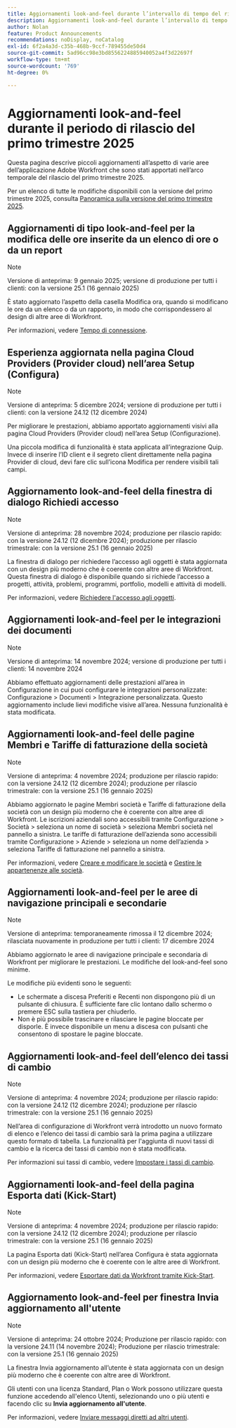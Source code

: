 ```yaml
---
title: Aggiornamenti look-and-feel durante l’intervallo di tempo del rilascio del primo trimestre 2025
description: Aggiornamenti look-and-feel durante l’intervallo di tempo del rilascio del primo trimestre 2025
author: Nolan
feature: Product Announcements
recommendations: noDisplay, noCatalog
exl-id: 6f2a4a3d-c35b-468b-9ccf-789455de50d4
source-git-commit: 5ad96cc98e3bd8556224885940052a4f3d22697f
workflow-type: tm+mt
source-wordcount: '769'
ht-degree: 0%

---
```


# Aggiornamenti look-and-feel durante il periodo di rilascio del primo trimestre 2025

Questa pagina descrive piccoli aggiornamenti all’aspetto di varie aree dell’applicazione Adobe Workfront che sono stati apportati nell’arco temporale del rilascio del primo trimestre 2025.

Per un elenco di tutte le modifiche disponibili con la versione del primo trimestre 2025, consulta [Panoramica sulla versione del primo trimestre 2025](/help/quicksilver/product-announcements/product-releases/25-q1-release-activity/25-q1-release-overview.md).


## Aggiornamenti di tipo look-and-feel per la modifica delle ore inserite da un elenco di ore o da un report

>[!NOTE]
>
>Versione di anteprima: 9 gennaio 2025; versione di produzione per tutti i clienti: con la versione 25.1 (16 gennaio 2025)

È stato aggiornato l’aspetto della casella Modifica ora, quando si modificano le ore da un elenco o da un rapporto, in modo che corrispondessero al design di altre aree di Workfront.

Per informazioni, vedere [Tempo di connessione](/help/quicksilver/timesheets/create-and-manage-timesheets/log-time.md).



## Esperienza aggiornata nella pagina Cloud Providers (Provider cloud) nell’area Setup (Configura)

>[!NOTE]
>
>Versione di anteprima: 5 dicembre 2024; versione di produzione per tutti i clienti: con la versione 24.12 (12 dicembre 2024)

Per migliorare le prestazioni, abbiamo apportato aggiornamenti visivi alla pagina Cloud Providers (Provider cloud) nell’area Setup (Configurazione).

Una piccola modifica di funzionalità è stata applicata all’integrazione Quip. Invece di inserire l’ID client e il segreto client direttamente nella pagina Provider di cloud, devi fare clic sull’icona Modifica per rendere visibili tali campi.

## Aggiornamento look-and-feel della finestra di dialogo Richiedi accesso

>[!NOTE]
>
>Versione di anteprima: 28 novembre 2024; produzione per rilascio rapido: con la versione 24.12 (12 dicembre 2024); produzione per rilascio trimestrale: con la versione 25.1 (16 gennaio 2025)

La finestra di dialogo per richiedere l’accesso agli oggetti è stata aggiornata con un design più moderno che è coerente con altre aree di Workfront. Questa finestra di dialogo è disponibile quando si richiede l’accesso a progetti, attività, problemi, programmi, portfolio, modelli e attività di modelli.

Per informazioni, vedere [Richiedere l&#39;accesso agli oggetti](/help/quicksilver/workfront-basics/grant-and-request-access-to-objects/request-access.md).

## Aggiornamenti look-and-feel per le integrazioni dei documenti

>[!NOTE]
>
>Versione di anteprima: 14 novembre 2024; versione di produzione per tutti i clienti: 14 novembre 2024

Abbiamo effettuato aggiornamenti delle prestazioni all’area in Configurazione in cui puoi configurare le integrazioni personalizzate: Configurazione > Documenti > Integrazione personalizzata. Questo aggiornamento include lievi modifiche visive all’area. Nessuna funzionalità è stata modificata.

## Aggiornamenti look-and-feel delle pagine Membri e Tariffe di fatturazione della società

>[!NOTE]
>
>Versione di anteprima: 4 novembre 2024; produzione per rilascio rapido: con la versione 24.12 (12 dicembre 2024); produzione per rilascio trimestrale: con la versione 25.1 (16 gennaio 2025)

Abbiamo aggiornato le pagine Membri società e Tariffe di fatturazione della società con un design più moderno che è coerente con altre aree di Workfront. Le iscrizioni aziendali sono accessibili tramite Configurazione > Società > seleziona un nome di società > seleziona Membri società nel pannello a sinistra. Le tariffe di fatturazione dell’azienda sono accessibili tramite Configurazione > Aziende > seleziona un nome dell’azienda > seleziona Tariffe di fatturazione nel pannello a sinistra.

Per informazioni, vedere [Creare e modificare le società](/help/quicksilver/administration-and-setup/set-up-workfront/organizational-setup/create-and-edit-companies.md) e [Gestire le appartenenze alle società](/help/quicksilver/administration-and-setup/set-up-workfront/organizational-setup/manage-company-memberships.md).

## Aggiornamenti look-and-feel per le aree di navigazione principali e secondarie

>[!NOTE]
>
>Versione di anteprima: temporaneamente rimossa il 12 dicembre 2024; rilasciata nuovamente in produzione per tutti i clienti: 17 dicembre 2024

Abbiamo aggiornato le aree di navigazione principale e secondaria di Workfront per migliorare le prestazioni. Le modifiche del look-and-feel sono minime.

Le modifiche più evidenti sono le seguenti:

* Le schermate a discesa Preferiti e Recenti non dispongono più di un pulsante di chiusura. È sufficiente fare clic lontano dallo schermo o premere ESC sulla tastiera per chiuderlo.
* Non è più possibile trascinare e rilasciare le pagine bloccate per disporle. È invece disponibile un menu a discesa con pulsanti che consentono di spostare le pagine bloccate.

## Aggiornamenti look-and-feel dell’elenco dei tassi di cambio

>[!NOTE]
>
>Versione di anteprima: 4 novembre 2024; produzione per rilascio rapido: con la versione 24.12 (12 dicembre 2024); produzione per rilascio trimestrale: con la versione 25.1 (16 gennaio 2025)

Nell’area di configurazione di Workfront verrà introdotto un nuovo formato di elenco e l’elenco dei tassi di cambio sarà la prima pagina a utilizzare questo formato di tabella. La funzionalità per l&#39;aggiunta di nuovi tassi di cambio e la ricerca dei tassi di cambio non è stata modificata.

Per informazioni sui tassi di cambio, vedere [Impostare i tassi di cambio](/help/quicksilver/administration-and-setup/manage-workfront/exchange-rates/set-up-exchange-rates.md).

## Aggiornamenti look-and-feel della pagina Esporta dati (Kick-Start)

>[!NOTE]
>
>Versione di anteprima: 4 novembre 2024; produzione per rilascio rapido: con la versione 24.12 (12 dicembre 2024); produzione per rilascio trimestrale: con la versione 25.1 (16 gennaio 2025)

La pagina Esporta dati (Kick-Start) nell’area Configura è stata aggiornata con un design più moderno che è coerente con le altre aree di Workfront.

Per informazioni, vedere [Esportare dati da Workfront tramite Kick-Start](/help/quicksilver/administration-and-setup/manage-workfront/using-kick-starts/export-data-from-wf-via-kick-starts.md).

## Aggiornamento look-and-feel per finestra Invia aggiornamento all&#39;utente

>[!NOTE]
>
>Versione di anteprima: 24 ottobre 2024; Produzione per rilascio rapido: con la versione 24.11 (14 novembre 2024); Produzione per rilascio trimestrale: con la versione 25.1 (16 gennaio 2025)

La finestra Invia aggiornamento all’utente è stata aggiornata con un design più moderno che è coerente con altre aree di Workfront.

Gli utenti con una licenza Standard, Plan o Work possono utilizzare questa funzione accedendo all&#39;elenco Utenti, selezionando uno o più utenti e facendo clic su **Invia aggiornamento all&#39;utente**.

Per informazioni, vedere [Inviare messaggi diretti ad altri utenti](/help/quicksilver/people-teams-and-groups/work-directly-with-others/send-direct-messages-to-other-users.md).
